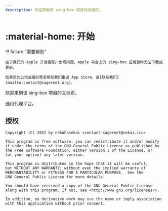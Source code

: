 ```yaml
---
description: 欢迎来到该 sing-box 项目的文档页。
---
```


# :material-home: 开始

!!! failure "需要帮助"

    由于我们的 Apple 开发者账户出现问题，Apple 平台上的 sing-box 应用暂时无法下载或更新。

    如果您的公司或组织愿意帮助我们重返 App Store，请[联系我们](mailto:contact@sagernet.org)。


欢迎来到该 sing-box 项目的文档页。

通用代理平台。

## 授权

```
Copyright (C) 2022 by nekohasekai <contact-sagernet@sekai.icu>

This program is free software: you can redistribute it and/or modify
it under the terms of the GNU General Public License as published by
the Free Software Foundation, either version 3 of the License, or
(at your option) any later version.

This program is distributed in the hope that it will be useful,
but WITHOUT ANY WARRANTY; without even the implied warranty of
MERCHANTABILITY or FITNESS FOR A PARTICULAR PURPOSE.  See the
GNU General Public License for more details.

You should have received a copy of the GNU General Public License
along with this program. If not, see <http://www.gnu.org/licenses/>.

In addition, no derivative work may use the name or imply association
with this application without prior consent.
```
